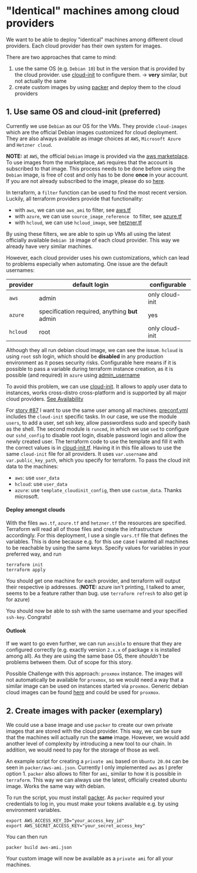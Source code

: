 # "Identical" machines among cloud providers

We want to be able to deploy "identical" machines among different cloud
providers. Each cloud provider has their own system for images.

There are two approaches that came to mind:
1. use the same OS (e.g. `Debian 10`) but in the version that is provided by
   the cloud provider. use [cloud-init](https://cloud-init.io/) to configure
   them.  -> **very** similar, but not actually the same
2. create custom images by using [packer](https://packer.io) and deploy them to
   the cloud providers

## 1. Use same OS and cloud-init (preferred)
Currently we use `Debian` as our OS for the VMs. They provide `cloud-images`
which are the official Debian images customized for cloud deployment. They are
also always available as image choices at `AWS`, `Microsoft
Azure` and `Hetzner cloud`.

**NOTE:** at `AWS`, the official `Debian` image is provided via the [aws
marketplace](https://aws.amazon.com/marketplace/pp/B0859NK4HC?qid=1607456075189&sr=0-1&ref_=srh_res_product_title).
To use images from the marketplace, `AWS` requires that the account is
subscribed to that image. This process needs to be done before using the
`Debian` image, is free of cost and only has to be done **once** in your
account. If you are not already subscribed to the image, please do so
[here](https://aws.amazon.com/marketplace/pp/B0859NK4HC?qid=1607456075189&sr=0-1&ref_=srh_res_product_title).

In terraform, a `filter` function can be used to find the most recent version.
Luckily, all terraform providers provide that functionality:
* with `aws`, we can use `aws_ami` to filter, see [aws.tf](aws.tf)
* with `azure`, we can use `source_image_reference ` to filter, see
    [azure.tf](azure.tf)
* with `hcloud`, we can use `hcloud_image`, see [hetzner.tf](hetzner.tf)

By using these filters, we are able to spin up VMs all using the latest
officially available `Debian 10` image of each cloud provider. This way we
already have very similar machines.

However, each cloud provider uses his own customizations, which can lead to
problems especially when automating. One issue are the default usernames:

|provider|default login  | configurable |
|--|--|--|
| `aws` |  admin | only cloud-init|
| `azure` | specification required, anything **but** admin  |  yes |
| `hcloud` | root  | only cloud-init |

Although they all run debian cloud image, we can see the issue.  `hcloud` is
using `root` ssh login, which should be **disabled** in any production
environment as it poses security risks. Configurable here means if it is
possible to pass a variable during terraform instance creation, as it is
possible (and required) in `azure` using
[admin_username](https://registry.terraform.io/providers/hashicorp/azurerm/latest/docs/resources/linux_virtual_machine#admin_username)

To avoid this problem, we can use [cloud-init](https://cloud-init.io/). It
allows to apply user data to instances, works cross-distro cross-platform and is
supported by all major cloud providers.  [See
Availability](https://cloudinit.readthedocs.io/en/latest/topics/availability.html)

For [story #87](https://app.clubhouse.io/thinkdeep/story/87/find-a-way-to-deploy-or-configure-virtual-machines-in-a-way-that-all-vms-on-the-different-providers-will-work-and-look-the)
I want to use the same user among all machines. [preconf.yml](./preconf.yml)
includes the `cloud-init` specific tasks. In our case, we use the module
`users`, to add a user, set ssh key, allow passwordless sudo and specify bash as
the shell. The second module is `runcmd`, in which we use `sed` to configure our
`sshd_config` to disable root login, disable password login and allow the newly
created user. The terraform code to use the template and fill it with the
correct values is in [cloud-init.tf](./cloud-init.tf). Having it in this file
allows to use the same `cloud-init` file for all providers. It uses
`var.username` and `var.public_key_path`, which you specify for terraform.
To pass the cloud init data to the machines:
* `aws`: use `user_data`
* `hcloud`: use `user_data`
* `azure`: use `template_cloudinit_config`, then use `custom_data`. Thanks
    microsoft.


#### Deploy amongst clouds
With the files `aws.tf`, `azure.tf` and `hetzner.tf` the resources are
specified. Terraform will read all of those files and create the infrastructure
accordingly. For this deployment, I use a single `vars.tf` file that defines the
variables. This is done because e.g. for this use case I wanted all machines to
be reachable by using the same keys. Specify values for variables in your
preferred way, and run

```
terraform init
terraform apply
```

You should get one machine for each provider, and terraform will output their
respective ip addresses. (**NOTE:** azure isn't printing, I talked to amer,
seems to be a feature rather than bug. use `terraform refresh` to also get ip
for azure)

You should now be able to ssh with the same username and your specified
`ssh-key`. Congrats!

#### Outlook
If we want to go even further, we can run `ansible` to ensure that they are
configured correctly (e.g.  exactly version `2.x.x` of package x is installed
among all). As they are using the same base OS, there *shouldn't* be problems
between them. Out of scope for this story.

Possible Challenge with this approach: `proxmox` instance. The images will not
automatically be available for `proxmox`, so we would need a way that a similar
image can be used on instances started via `proxmox`. Generic debian cloud images can be found
[here](https://cloud.debian.org/images/cloud) and could be used for `proxmox`.


## 2. Create images with packer (exemplary)
We could use a base image and use `packer` to create our own private images that
are stored with the cloud provider. This way, we can be sure that the machines
will actually run the **same** image.  However, we would add another level of
complexity by introducing a new tool to our chain. In addition, we would need to
pay for the storage of those as well.

An example script for creating a `private ami` based on `Ubuntu 20.04` can be
seen in `packer/aws-ami.json`. Currently I only implemented `aws` as I prefer
option 1. `packer` also allows to filter for `ami`, similar to how it is
possible in `terraform`. This way we can always use the latest, officially
created ubuntu image. Works the same way with debian.

To run the script, you must install [packer](https://www.packer.io/downloads).
As `packer` required your credentials to log in, you must make your tokens
available e.g. by using environment variables.

```
export AWS_ACCESS_KEY_ID="your_access_key_id"
export AWS_SECRET_ACCESS_KEY="your_secret_access_key"
```

You can then run
```
packer build aws-ami.json
```

Your custom image will now be available as a `private ami` for all your
machines.
